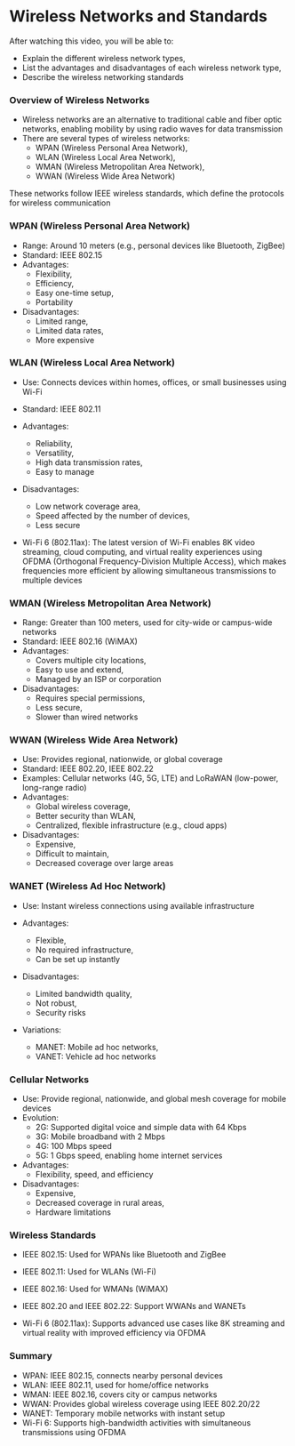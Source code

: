 # Wireless Networks and Standards

After watching this video, you will be able to:

- Explain the different wireless network types,
- List the advantages and disadvantages of each wireless network type,
- Describe the wireless networking standards

### Overview of Wireless Networks

- Wireless networks are an alternative to traditional cable and fiber optic networks, enabling mobility by using radio waves for data transmission
- There are several types of wireless networks:
  - WPAN (Wireless Personal Area Network),
  - WLAN (Wireless Local Area Network),
  - WMAN (Wireless Metropolitan Area Network),
  - WWAN (Wireless Wide Area Network)

These networks follow IEEE wireless standards, which define the protocols for wireless communication

### WPAN (Wireless Personal Area Network)

- Range: Around 10 meters (e.g., personal devices like Bluetooth, ZigBee)
- Standard: IEEE 802.15
- Advantages:
  - Flexibility,
  - Efficiency,
  - Easy one-time setup,
  - Portability
- Disadvantages:
  - Limited range,
  - Limited data rates,
  - More expensive

### WLAN (Wireless Local Area Network)

- Use: Connects devices within homes, offices, or small businesses using Wi-Fi
- Standard: IEEE 802.11
- Advantages:
  - Reliability,
  - Versatility,
  - High data transmission rates,
  - Easy to manage
- Disadvantages:

  - Low network coverage area,
  - Speed affected by the number of devices,
  - Less secure

- Wi-Fi 6 (802.11ax): The latest version of Wi-Fi enables 8K video streaming, cloud computing, and virtual reality experiences using OFDMA (Orthogonal Frequency-Division Multiple Access), which makes frequencies more efficient by allowing simultaneous transmissions to multiple devices

### WMAN (Wireless Metropolitan Area Network)

- Range: Greater than 100 meters, used for city-wide or campus-wide networks
- Standard: IEEE 802.16 (WiMAX)
- Advantages:
  - Covers multiple city locations,
  - Easy to use and extend,
  - Managed by an ISP or corporation
- Disadvantages:
  - Requires special permissions,
  - Less secure,
  - Slower than wired networks

### WWAN (Wireless Wide Area Network)

- Use: Provides regional, nationwide, or global coverage
- Standard: IEEE 802.20, IEEE 802.22
- Examples: Cellular networks (4G, 5G, LTE) and LoRaWAN (low-power, long-range radio)
- Advantages:
  - Global wireless coverage,
  - Better security than WLAN,
  - Centralized, flexible infrastructure (e.g., cloud apps)
- Disadvantages:
  - Expensive,
  - Difficult to maintain,
  - Decreased coverage over large areas

### WANET (Wireless Ad Hoc Network)

- Use: Instant wireless connections using available infrastructure
- Advantages:
  - Flexible,
  - No required infrastructure,
  - Can be set up instantly
- Disadvantages:

  - Limited bandwidth quality,
  - Not robust,
  - Security risks

- Variations:
  - MANET: Mobile ad hoc networks,
  - VANET: Vehicle ad hoc networks

### Cellular Networks

- Use: Provide regional, nationwide, and global mesh coverage for mobile devices
- Evolution:
  - 2G: Supported digital voice and simple data with 64 Kbps
  - 3G: Mobile broadband with 2 Mbps
  - 4G: 100 Mbps speed
  - 5G: 1 Gbps speed, enabling home internet services
- Advantages:
  - Flexibility, speed, and efficiency
- Disadvantages:
  - Expensive,
  - Decreased coverage in rural areas,
  - Hardware limitations

### Wireless Standards

- IEEE 802.15: Used for WPANs like Bluetooth and ZigBee
- IEEE 802.11: Used for WLANs (Wi-Fi)
- IEEE 802.16: Used for WMANs (WiMAX)
- IEEE 802.20 and IEEE 802.22: Support WWANs and WANETs

- Wi-Fi 6 (802.11ax): Supports advanced use cases like 8K streaming and virtual reality with improved efficiency via OFDMA

### Summary

- WPAN: IEEE 802.15, connects nearby personal devices
- WLAN: IEEE 802.11, used for home/office networks
- WMAN: IEEE 802.16, covers city or campus networks
- WWAN: Provides global wireless coverage using IEEE 802.20/22
- WANET: Temporary mobile networks with instant setup
- Wi-Fi 6: Supports high-bandwidth activities with simultaneous transmissions using OFDMA
